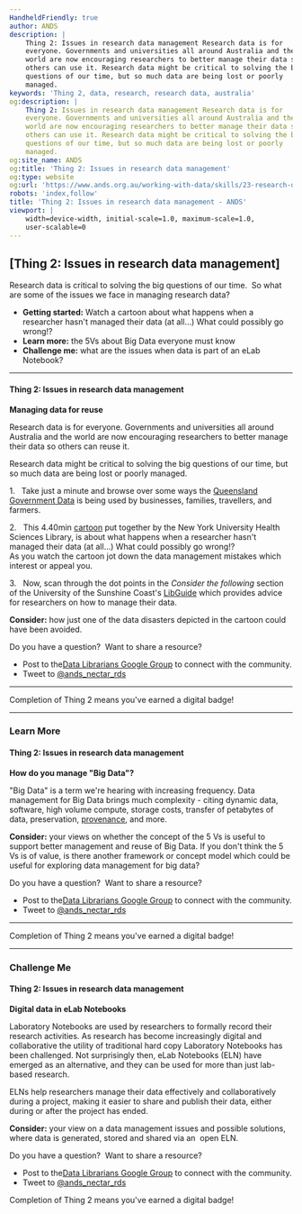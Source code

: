 ```yaml
---
HandheldFriendly: true
author: ANDS
description: |
    Thing 2: Issues in research data management Research data is for
    everyone. Governments and universities all around Australia and the
    world are now encouraging researchers to better manage their data so
    others can use it. Research data might be critical to solving the big
    questions of our time, but so much data are being lost or poorly
    managed.
keywords: 'Thing 2, data, research, research data, australia'
og:description: |
    Thing 2: Issues in research data management Research data is for
    everyone. Governments and universities all around Australia and the
    world are now encouraging researchers to better manage their data so
    others can use it. Research data might be critical to solving the big
    questions of our time, but so much data are being lost or poorly
    managed.
og:site_name: ANDS
og:title: 'Thing 2: Issues in research data management'
og:type: website
og:url: 'https://www.ands.org.au/working-with-data/skills/23-research-data-things/all23/thing-2'
robots: 'index,follow'
title: 'Thing 2: Issues in research data management - ANDS'
viewport: |
    width=device-width, initial-scale=1.0, maximum-scale=1.0,
    user-scalable=0
---
```


[Thing 2: Issues in research data management]
-------------------------------------------------------------------------------------------------------------------------------------

Research data is critical to solving the big questions of our time.  So
what are some of the issues we face in managing research data?

-   **Getting started:** Watch a cartoon about what happens when a
    researcher hasn't managed their data (at all…) What could possibly
    go wrong!?
-   **Learn more:** the 5Vs about Big Data everyone must know
-   **Challenge me:** what are the issues when data is part of an eLab
    Notebook?

------------------------------------------------------------------------


#### Thing 2: Issues in research data management

**Managing data for reuse**

Research data is for everyone. Governments and universities all around
Australia and the world are now encouraging researchers to better manage
their data so others can reuse it.

Research data might be critical to solving the big questions of our
time, but so much data are being lost or poorly managed.

1.   Take just a minute and browse over some ways the [Queensland
Government
Data](https://data.qld.gov.au/article/case-studies "Queensland government using data")
is being used by businesses, families, travellers, and farmers.

2.   This 4.40min
[cartoon](https://www.youtube.com/watch?v=66oNv_DJuPc "YouTube cartoon")
put together by the New York University Health Sciences Library, is
about what happens when a researcher hasn't managed their data (at all…)
What could possibly go wrong!?\
As you watch the cartoon jot down the data management mistakes which
interest or appeal you.

3.   Now, scan through the dot points in the *Consider the following*
section of the University of the Sunshine Coast's
[LibGuide](http://libguides.usc.edu.au/c.php?g=508408&p=3477838 "USC libguide - Consider the following")
which provides advice for researchers on how to manage their data.

**Consider:** how just one of the data disasters depicted in the cartoon
could have been avoided.

Do you have a question?  Want to share a resource?

-   Post to the[Data Librarians Google
    Group](https://plus.google.com/u/0/communities/105455769899183786145)
    to connect with the community.
-   Tweet to
    [@ands\_nectar\_rds](http://twitter.com/ands_nectar_rds "ANDS Nectar RDS on Twitter")


------------------------------------------------------------------------

Completion of Thing 2 means you've earned a digital badge!


------------------------------------------------------------------------

### Learn More

#### Thing 2: Issues in research data management

**How do you manage "Big Data"?**


"Big Data" is a term we're hearing with increasing frequency. Data
management for Big Data brings much complexity - citing dynamic data,
software, high volume compute, storage costs, transfer of petabytes of
data, preservation,
[provenance](https://www.ands.org.au/working-with-data/publishing-and-reusing-data/data-provenance "Data provenance"),
and more.

**Consider:** your views on whether the concept of the 5 Vs is useful to
support better management and reuse of Big Data. If you don't think the
5 Vs is of value, is there another framework or concept model which
could be useful for exploring data management for big data?

Do you have a question?  Want to share a resource?

-   Post to the[Data Librarians Google
    Group](https://plus.google.com/u/0/communities/105455769899183786145)
    to connect with the community.
-   Tweet to
    [@ands\_nectar\_rds](http://twitter.com/ands_nectar_rds "ANDS Nectar RDS on Twitter")


------------------------------------------------------------------------

Completion of Thing 2 means you've earned a digital badge!



------------------------------------------------------------------------

### Challenge Me

#### Thing 2: Issues in research data management

**Digital data in eLab Notebooks**

Laboratory Notebooks are used by researchers to formally record their
research activities. As research has become increasingly digital and
collaborative the utility of traditional hard copy Laboratory Notebooks
has been challenged. Not surprisingly then, eLab Notebooks (ELN) have
emerged as an alternative, and they can be used for more than just
lab-based research.

ELNs help researchers manage their data effectively and collaboratively
during a project, making it easier to share and publish their data,
either during or after the project has ended.

**Consider:** your view on a data management issues and possible
solutions, where data is generated, stored and shared via an  open ELN.

Do you have a question?  Want to share a resource?

-   Post to the[Data Librarians Google
    Group](https://plus.google.com/u/0/communities/105455769899183786145)
    to connect with the community.
-   Tweet to
    [@ands\_nectar\_rds](http://twitter.com/ands_nectar_rds "ANDS Nectar RDS on Twitter")

Completion of Thing 2 means you've earned a digital badge!
